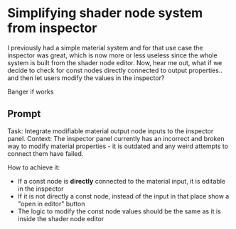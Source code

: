 # Simplifying shader node system from inspector
I previously had a simple material system and for that use case the inspector was great, which is now more or less useless since the whole system is built from the shader node editor.
Now, hear me out, what if we decide to check for const nodes directly connected to output properties.. and then let users modify the values in the inspector?

Banger if works

## Prompt

Task: Integrate modifiable material output node inputs to the inspector panel.
Context: The inspector panel currently has an incorrect and broken way to modify material properties - it is outdated and any weird attempts to connect them have failed.

How to achieve it:
- If a const node is **directly** connected to the material input, it is editable in the inspector
- If it is not directly a const node, instead of the input in that place show a "open in editor" button
- The logic to modify the const node values should be the same as it is inside the shader node editor